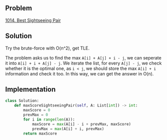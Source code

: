 ## Problem
[1014. Best Sightseeing Pair](https://leetcode.com/problems/best-sightseeing-pair/)

## Solution
Try the brute-force with O(n^2), get TLE.

The problem asks us to find the max `A[i] + A[j] + i - j`, we can seperate it into `A[i] + i + A[j] - j`.
We iterate the list, for every `A[j] - j`, we check whether it is the optimal one, as `i < j`, we should store the max `A[i] + i` information and check it too.
In this way, we can get the answer in O(n).

## Implementation
```python
class Solution:
    def maxScoreSightseeingPair(self, A: List[int]) -> int:
        maxScore = 0
        prevMax = 0
        for i in range(len(A)):
            maxScore = max(A[i] - i + prevMax, maxScore)
            prevMax = max(A[i] + i, prevMax)
        return maxScore
```
